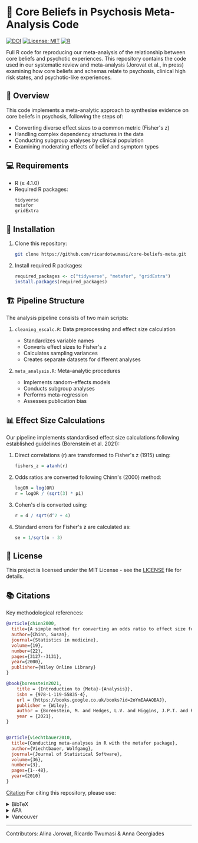 # 🧠 Core Beliefs in Psychosis Meta-Analysis Code

[![DOI](https://zenodo.org/badge/DOI/[pending].svg)](https://doi.org/[pending])
[![License: MIT](https://img.shields.io/badge/License-MIT-yellow.svg)](https://opensource.org/licenses/MIT)
[![R](https://img.shields.io/badge/R-4.1.0-blue.svg)](https://cran.r-project.org/)

Full R code for reproducing our meta-analysis of the relationship between core beliefs and psychotic experiences. This repository contains the code used in our systematic review and meta-analysis (Jorovat et al., in press) examining how core beliefs and schemas relate to psychosis, clinical high risk states, and psychotic-like experiences.

## 🎯 Overview

This code implements a meta-analytic approach to synthesise evidence on core beliefs in psychosis, following the steps of:

- Converting diverse effect sizes to a common metric (Fisher's z)
- Handling complex dependency structures in the data
- Conducting subgroup analyses by clinical population
- Examining moderating effects of belief and symptom types

## 💻 Requirements

- R (≥ 4.1.0)
- Required R packages:
  ```R
  tidyverse
  metafor
  gridExtra
  ```

## 🚀 Installation

1. Clone this repository:
   ```bash
   git clone https://github.com/ricardotwumasi/core-beliefs-meta.git
   ```

2. Install required R packages:
   ```R
   required_packages <- c("tidyverse", "metafor", "gridExtra")
   install.packages(required_packages)
   ```

## 🏗️ Pipeline Structure

The analysis pipeline consists of two main scripts:

1. `cleaning_escalc.R`: Data preprocessing and effect size calculation
   - Standardizes variable names
   - Converts effect sizes to Fisher's z
   - Calculates sampling variances
   - Creates separate datasets for different analyses

2. `meta_analysis.R`: Meta-analytic procedures
   - Implements random-effects models
   - Conducts subgroup analyses
   - Performs meta-regression
   - Assesses publication bias

## 📊 Effect Size Calculations

Our pipeline implements standardised effect size calculations following established guidelines (Borenstein et al. 2021):

1. Direct correlations (r) are transformed to Fisher's z (1915) using:
   ```R
   fishers_z = atanh(r)
   ```

2. Odds ratios are converted following Chinn's (2000) method:
   ```R
   logOR = log(OR)
   r = logOR / (sqrt(3) * pi)
   ```

3. Cohen's d is converted using:
   ```R
   r = d / sqrt(d^2 + 4)
   ```

4. Standard errors for Fisher's z are calculated as:
   ```R
   se = 1/sqrt(n - 3)
   ```

## 📜 License

This project is licensed under the MIT License - see the [LICENSE](LICENSE) file for details.

## 📚 Citations

Key methodological references:

```bibtex
@article{chinn2000,
  title={A simple method for converting an odds ratio to effect size for use in meta-analysis},
  author={Chinn, Susan},
  journal={Statistics in medicine},
  volume={19},
  number={22},
  pages={3127--3131},
  year={2000},
  publisher={Wiley Online Library}
}

@book{borenstein2021,
	title = {Introduction to {Meta}-{Analysis}},
	isbn = {978-1-119-55835-4},
	url = {https://books.google.co.uk/books?id=2oYmEAAAQBAJ},
	publisher = {Wiley},
	author = {Borenstein, M. and Hedges, L.V. and Higgins, J.P.T. and Rothstein, H.R.},
	year = {2021},
}


@article{viechtbauer2010,
  title={Conducting meta-analyses in R with the metafor package},
  author={Viechtbauer, Wolfgang},
  journal={Journal of Statistical Software},
  volume={36},
  number={3},
  pages={1--48},
  year={2010}
}
```

[Citation](#citation) 
For citing this repository, please use:

<details>
<summary>BibTeX</summary>
<pre><code>@article{jorovat2024,
  title={Core Beliefs in Psychosis: A Systematic Review and Meta-Analysis},
  author={Jorovat, Alina Twumasi, Ricardo and Georgiades, Anna},
  journal={Schizophrenia},
  year={In Press},
  publisher={Springer Nature},
  doi={[DOI Pending]}
}
</code></pre>
</details>
<details>
<summary>APA</summary>
<pre><code>Jorovat, A., Twumasi, R., & Georgiades, A (In Press). Core Beliefs in Psychosis: A Systematic Review and Meta-Analysis. Schizophrenia.</code></pre>
</details>
<details>
<summary>Vancouver</summary>
<pre><code>Jorovat A , Twumasi R, Georgiades A. Core Beliefs in Psychosis: A Systematic Review and Meta-Analysis. Schizophrenia. In Press.</code></pre>
</details>

---
Contributors: Alina Jorovat, Ricardo Twumasi & Anna Georgiades
